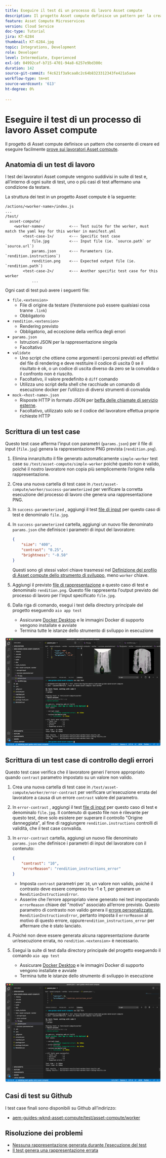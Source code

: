 ```yaml
---
title: Eseguire il test di un processo di lavoro Asset compute
description: Il progetto Asset compute definisce un pattern per la creazione e l’esecuzione di test di lavoratori Asset compute.
feature: Asset Compute Microservices
version: Cloud Service
doc-type: Tutorial
jira: KT-6284
thumbnail: KT-6284.jpg
topic: Integrations, Development
role: Developer
level: Intermediate, Experienced
exl-id: 04992caf-b715-4701-94a8-6257e9bd300c
duration: 142
source-git-commit: f4c621f3a9caa8c2c64b8323312343fe421a5aee
workflow-type: tm+mt
source-wordcount: '613'
ht-degree: 0%

---
```


# Eseguire il test di un processo di lavoro Asset compute

Il progetto di Asset compute definisce un pattern che consente di creare ed eseguire facilmente [prove sui lavoratori Asset compute](https://experienceleague.adobe.com/docs/asset-compute/using/extend/test-custom-application.html).

## Anatomia di un test di lavoro

I test dei lavoratori Asset compute vengono suddivisi in suite di test e, all’interno di ogni suite di test, uno o più casi di test affermano una condizione da testare.

La struttura dei test in un progetto Asset compute è la seguente:

```
/actions/<worker-name>/index.js
...
/test/
  asset-compute/
    <worker-name>/           <--- Test suite for the worker, must match the yaml key for this worker in manifest.yml
        <test-case-1>/       <--- Specific test case 
            file.jpg         <--- Input file (ie. `source.path` or `source.url`)
            params.json      <--- Parameters (ie. `rendition.instructions`)
            rendition.png    <--- Expected output file (ie. `rendition.path`)
        <test-case-2>/       <--- Another specific test case for this worker
            ...
```

Ogni cast di test può avere i seguenti file:

+ `file.<extension>`
   + File di origine da testare (l’estensione può essere qualsiasi cosa tranne `.link`)
   + Obbligatorio
+ `rendition.<extension>`
   + Rendering previsto
   + Obbligatorio, ad eccezione della verifica degli errori
+ `params.json`
   + Istruzioni JSON per la rappresentazione singola
   + Facoltativo
+ `validate`
   + Uno script che ottiene come argomenti i percorsi previsti ed effettivi del file di rendering e deve restituire il codice di uscita 0 se il risultato è ok, o un codice di uscita diverso da zero se la convalida o il confronto non è riuscito.
   + Facoltativo, il valore predefinito è `diff` comando
   + Utilizza uno script della shell che racchiude un comando di esecuzione docker per l’utilizzo di diversi strumenti di convalida
+ `mock-<host-name>.json`
   + Risposte HTTP in formato JSON per [beffa delle chiamate di servizio esterne](https://www.mock-server.com/mock_server/creating_expectations.html).
   + Facoltativo, utilizzato solo se il codice del lavoratore effettua proprie richieste HTTP

## Scrittura di un test case

Questo test case afferma l&#39;input con parametri (`params.json`) per il file di input (`file.jpg`) genera la rappresentazione PNG prevista (`rendition.png`).

1. Elimina innanzitutto il file generato automaticamente `simple-worker` test case su `/test/asset-compute/simple-worker` poiché questo non è valido, poiché il nostro lavoratore non copia più semplicemente l’origine nella rappresentazione.
1. Crea una nuova cartella di test case in `/test/asset-compute/worker/success-parameterized` per verificare la corretta esecuzione del processo di lavoro che genera una rappresentazione PNG.
1. In `success-parameterized` , aggiungi il test [file di input](./assets/test/success-parameterized/file.jpg) per questo caso di test e denominalo `file.jpg`.
1. In `success-parameterized` cartella, aggiungi un nuovo file denominato `params.json` che definisce i parametri di input del lavoratore:

   ```json
   { 
       "size": "400",
       "contrast": "0.25",
       "brightness": "-0.50"
   }
   ```

   Questi sono gli stessi valori chiave trasmessi nel [Definizione del profilo di Asset compute dello strumento di sviluppo](../develop/development-tool.md), meno `worker` chiave.

1. Aggiungi il previsto [file di rappresentazione](./assets/test/success-parameterized/rendition.png) a questo caso di test e denominalo `rendition.png`. Questo file rappresenta l&#39;output previsto del processo di lavoro per l&#39;input specificato `file.jpg`.
1. Dalla riga di comando, esegui i test della directory principale del progetto eseguendo `aio app test`
   + Assicurare [Docker Desktop](../set-up/development-environment.md#docker) e le immagini Docker di supporto vengono installate e avviate
   + Termina tutte le istanze dello strumento di sviluppo in esecuzione

![Test - Completato ](./assets/test/success-parameterized/result.png)

## Scrittura di un test case di controllo degli errori

Questo test case verifica che il lavoratore generi l&#39;errore appropriato quando `contrast` parametro impostato su un valore non valido.

1. Crea una nuova cartella di test case in `/test/asset-compute/worker/error-contrast` per verificare un&#39;esecuzione errata del lavoratore a causa di un errore `contrast` valore del parametro.
1. In `error-contrast` , aggiungi il test [file di input](./assets/test/error-contrast/file.jpg) per questo caso di test e denominalo `file.jpg`. Il contenuto di questo file non è rilevante per questo test, deve solo esistere per superare il controllo &quot;Origine danneggiata&quot;, al fine di raggiungere `rendition.instructions` controlli di validità, che il test case convalida.
1. In `error-contrast` cartella, aggiungi un nuovo file denominato `params.json` che definisce i parametri di input del lavoratore con il contenuto:

   ```json
   {
       "contrast": "10",
       "errorReason": "rendition_instructions_error"
   }
   ```

   + Imposta `contrast` parametri per `10`, un valore non valido, poiché il contrasto deve essere compreso tra -1 e 1, per generare un `RenditionInstructionsError`.
   + Asserire che l’errore appropriato viene generato nei test impostando `errorReason` chiave del &quot;motivo&quot; associato all’errore previsto. Questo parametro di contrasto non valido genera il [errore personalizzato](../develop/worker.md#errors), `RenditionInstructionsError`, pertanto imposta il `errorReason` al motivo di questo errore, oppure`rendition_instructions_error` per affermare che è stato lanciato.

1. Poiché non deve essere generata alcuna rappresentazione durante un’esecuzione errata, no `rendition.<extension>` è necessario.
1. Esegui la suite di test dalla directory principale del progetto eseguendo il comando `aio app test`
   + Assicurare [Docker Desktop](../set-up/development-environment.md#docker) e le immagini Docker di supporto vengono installate e avviate
   + Termina tutte le istanze dello strumento di sviluppo in esecuzione

![Test - Contrasto errore](./assets/test/error-contrast/result.png)

## Casi di test su Github

I test case finali sono disponibili su Github all’indirizzo:

+ [aem-guides-wknd-asset-compute/test/asset-compute/worker](https://github.com/adobe/aem-guides-wknd-asset-compute/tree/master/test/asset-compute/worker)

## Risoluzione dei problemi

+ [Nessuna rappresentazione generata durante l’esecuzione del test](../troubleshooting.md#test-no-rendition-generated)
+ [Il test genera una rappresentazione errata](../troubleshooting.md#tests-generates-incorrect-rendition)

